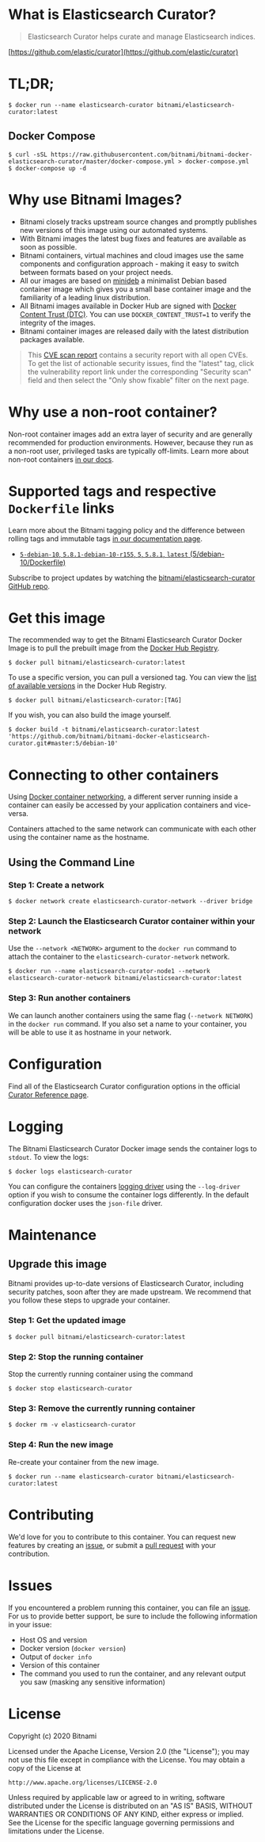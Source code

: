 # What is Elasticsearch Curator?

> Elasticsearch Curator helps curate and manage Elasticsearch indices.

[https://github.com/elastic/curator](https://github.com/elastic/curator)

# TL;DR;

```console
$ docker run --name elasticsearch-curator bitnami/elasticsearch-curator:latest
```

## Docker Compose

```console
$ curl -sSL https://raw.githubusercontent.com/bitnami/bitnami-docker-elasticsearch-curator/master/docker-compose.yml > docker-compose.yml
$ docker-compose up -d
```

# Why use Bitnami Images?

* Bitnami closely tracks upstream source changes and promptly publishes new versions of this image using our automated systems.
* With Bitnami images the latest bug fixes and features are available as soon as possible.
* Bitnami containers, virtual machines and cloud images use the same components and configuration approach - making it easy to switch between formats based on your project needs.
* All our images are based on [minideb](https://github.com/bitnami/minideb) a minimalist Debian based container image which gives you a small base container image and the familiarity of a leading linux distribution.
* All Bitnami images available in Docker Hub are signed with [Docker Content Trust (DTC)](https://docs.docker.com/engine/security/trust/content_trust/). You can use `DOCKER_CONTENT_TRUST=1` to verify the integrity of the images.
* Bitnami container images are released daily with the latest distribution packages available.

> This [CVE scan report](https://quay.io/repository/bitnami/elasticsearch-curator?tab=tags) contains a security report with all open CVEs. To get the list of actionable security issues, find the "latest" tag, click the vulnerability report link under the corresponding "Security scan" field and then select the "Only show fixable" filter on the next page.

# Why use a non-root container?

Non-root container images add an extra layer of security and are generally recommended for production environments. However, because they run as a non-root user, privileged tasks are typically off-limits. Learn more about non-root containers [in our docs](https://docs.bitnami.com/tutorials/work-with-non-root-containers/).

# Supported tags and respective `Dockerfile` links

Learn more about the Bitnami tagging policy and the difference between rolling tags and immutable tags [in our documentation page](https://docs.bitnami.com/tutorials/understand-rolling-tags-containers/).


* [`5-debian-10`, `5.8.1-debian-10-r155`, `5`, `5.8.1`, `latest` (5/debian-10/Dockerfile)](https://github.com/bitnami/bitnami-docker-elasticsearch-curator/blob/5.8.1-debian-10-r155/5/debian-10/Dockerfile)

Subscribe to project updates by watching the [bitnami/elasticsearch-curator GitHub repo](https://github.com/bitnami/bitnami-docker-elasticsearch-curator).

# Get this image

The recommended way to get the Bitnami Elasticsearch Curator Docker Image is to pull the prebuilt image from the [Docker Hub Registry](https://hub.docker.com/r/bitnami/elasticsearch-curator).

```console
$ docker pull bitnami/elasticsearch-curator:latest
```

To use a specific version, you can pull a versioned tag. You can view the [list of available versions](https://hub.docker.com/r/bitnami/elasticsearch-curator/tags/) in the Docker Hub Registry.

```console
$ docker pull bitnami/elasticsearch-curator:[TAG]
```

If you wish, you can also build the image yourself.

```console
$ docker build -t bitnami/elasticsearch-curator:latest 'https://github.com/bitnami/bitnami-docker-elasticsearch-curator.git#master:5/debian-10'
```

# Connecting to other containers

Using [Docker container networking](https://docs.docker.com/engine/userguide/networking/), a different server running inside a container can easily be accessed by your application containers and vice-versa.

Containers attached to the same network can communicate with each other using the container name as the hostname.

## Using the Command Line

### Step 1: Create a network

```console
$ docker network create elasticsearch-curator-network --driver bridge
```

### Step 2: Launch the Elasticsearch Curator container within your network

Use the `--network <NETWORK>` argument to the `docker run` command to attach the container to the `elasticsearch-curator-network` network.

```console
$ docker run --name elasticsearch-curator-node1 --network elasticsearch-curator-network bitnami/elasticsearch-curator:latest
```

### Step 3: Run another containers

We can launch another containers using the same flag (`--network NETWORK`) in the `docker run` command. If you also set a name to your container, you will be able to use it as hostname in your network.

# Configuration

Find all of the Elasticsearch Curator configuration options in the official [Curator Reference page](https://www.elastic.co/guide/en/elasticsearch/client/curator/current/index.html).

# Logging

The Bitnami Elasticsearch Curator Docker image sends the container logs to `stdout`. To view the logs:

```console
$ docker logs elasticsearch-curator
```

You can configure the containers [logging driver](https://docs.docker.com/engine/admin/logging/overview/) using the `--log-driver` option if you wish to consume the container logs differently. In the default configuration docker uses the `json-file` driver.

# Maintenance

## Upgrade this image

Bitnami provides up-to-date versions of Elasticsearch Curator, including security patches, soon after they are made upstream. We recommend that you follow these steps to upgrade your container.

### Step 1: Get the updated image

```console
$ docker pull bitnami/elasticsearch-curator:latest
```

### Step 2: Stop the running container

Stop the currently running container using the command

```console
$ docker stop elasticsearch-curator
```

### Step 3: Remove the currently running container

```console
$ docker rm -v elasticsearch-curator
```

### Step 4: Run the new image

Re-create your container from the new image.

```console
$ docker run --name elasticsearch-curator bitnami/elasticsearch-curator:latest
```

# Contributing

We'd love for you to contribute to this container. You can request new features by creating an [issue](https://github.com/bitnami/bitnami-docker-elasticsearch-curator/issues), or submit a [pull request](https://github.com/bitnami/bitnami-docker-elasticsearch-curator/pulls) with your contribution.

# Issues

If you encountered a problem running this container, you can file an [issue](https://github.com/bitnami/bitnami-docker-elasticsearch-curator/issues/new). For us to provide better support, be sure to include the following information in your issue:

- Host OS and version
- Docker version (`docker version`)
- Output of `docker info`
- Version of this container
- The command you used to run the container, and any relevant output you saw (masking any sensitive information)

# License

Copyright (c) 2020 Bitnami

Licensed under the Apache License, Version 2.0 (the "License");
you may not use this file except in compliance with the License.
You may obtain a copy of the License at

    http://www.apache.org/licenses/LICENSE-2.0

Unless required by applicable law or agreed to in writing, software
distributed under the License is distributed on an "AS IS" BASIS,
WITHOUT WARRANTIES OR CONDITIONS OF ANY KIND, either express or implied.
See the License for the specific language governing permissions and
limitations under the License.
